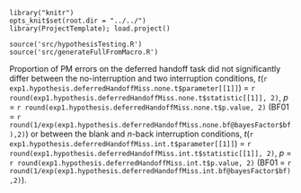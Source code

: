 
```{r setup, include=FALSE}
library("knitr")
opts_knit$set(root.dir = "../../")
library(ProjectTemplate); load.project()
```

```{r include=FALSE}
source('src/hypothesisTesting.R')
source('src/generateFullFromMacro.R')
```


Proportion of PM errors on the deferred handoff task did not significantly differ between the no-interruption and two interruption conditions, _t_(`r exp1.hypothesis.deferredHandoffMiss.none.t$parameter[[1]]`) = `r round(exp1.hypothesis.deferredHandoffMiss.none.t$statistic[[1]], 2)`, _p_ = `r round(exp1.hypothesis.deferredHandoffMiss.none.t$p.value, 2)` (BF01 = `r round(1/exp(exp1.hypothesis.deferredHandoffMiss.none.bf@bayesFactor$bf),2)`) or between the blank and _n_-back interruption conditions, _t_(`r exp1.hypothesis.deferredHandoffMiss.int.t$parameter[[1]]`) = `r round(exp1.hypothesis.deferredHandoffMiss.int.t$statistic[[1]], 2)`, _p_ = `r round(exp1.hypothesis.deferredHandoffMiss.int.t$p.value, 2)` (BF01 = `r round(1/exp(exp1.hypothesis.deferredHandoffMiss.int.bf@bayesFactor$bf),2)`).
